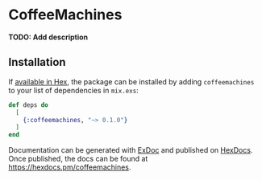 # CoffeeMachines

**TODO: Add description**

## Installation

If [available in Hex](https://hex.pm/docs/publish), the package can be installed
by adding `coffeemachines` to your list of dependencies in `mix.exs`:

```elixir
def deps do
  [
    {:coffeemachines, "~> 0.1.0"}
  ]
end
```

Documentation can be generated with [ExDoc](https://github.com/elixir-lang/ex_doc)
and published on [HexDocs](https://hexdocs.pm). Once published, the docs can
be found at <https://hexdocs.pm/coffeemachines>.

